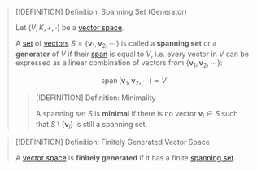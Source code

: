 >[!DEFINITION] Definition: Spanning Set (Generator)
>
>Let $(V,K,+,\cdot)$ be a [vector space](Vector%20Spaces/Vector%20Space.md).
>
>A [set](../../../Set%20Theory/Set.md) of [vectors](Vector%20Spaces/Vector%20Space.md) $S = \{\mathbf{v}_1, \mathbf{v}_2, \cdots \}$ is called a **spanning set** or a **generator** of $V$ if their [span](Vector%20Spaces/Span.md) is equal to $V$, i.e. every vector in $V$ can be expressed as a linear combination of vectors from $\{\mathbf{v}_1, \mathbf{v}_2, \cdots \}$:
>
>$$\operatorname{span}(\mathbf{v}_1, \mathbf{v}_2, \cdots) = V$$
>
>>[!DEFINITION] Definition: Minimality
>>
>>A spanning set $S$ is **minimal** if there is no vector $\mathbf{v}_i \in S$ such that $S \setminus \{\mathbf{v}_i\}$ is still a spanning set.
>>

>[!DEFINITION] Definition: Finitely Generated Vector Space
>
>A [vector space](Vector%20Spaces/Vector%20Space.md) is **finitely generated** if it has a finite [spanning set](Spanning%20Set%20(Generator).md).
>